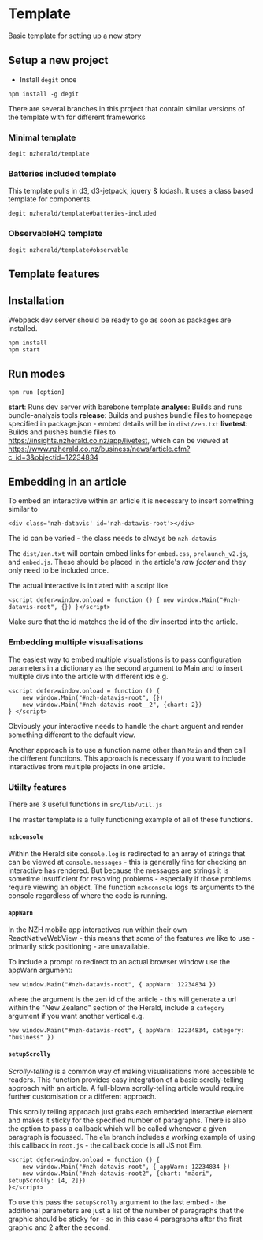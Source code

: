 # Template
Basic template for setting up a new story

## Setup a new project

- Install `degit` once

```
npm install -g degit
```

There are several branches in this project that contain similar versions of the
template with for different frameworks


### Minimal template

`degit nzherald/template`

### Batteries included template

This template pulls in d3, d3-jetpack, jquery & lodash. It uses a class
based template for components.

`degit nzherald/template#batteries-included`

### ObservableHQ template

`degit nzherald/template#observable`


## Template features




## Installation
Webpack dev server should be ready to go as soon as packages are installed.
```
npm install
npm start
```


## Run modes
```
npm run [option]
```
**start**: Runs dev server with barebone template
**analyse**: Builds and runs bundle-analysis tools
**release**: Builds and pushes bundle files to homepage specified in package.json - embed details will be in `dist/zen.txt`
**livetest**: Builds and pushes bundle files to https://insights.nzherald.co.nz/app/livetest, which can be viewed at https://www.nzherald.co.nz/business/news/article.cfm?c_id=3&objectid=12234834

## Embedding in an article

To embed an interactive within an article it is necessary to insert something similar to

    <div class='nzh-datavis' id='nzh-datavis-root'></div>

The id can be varied - the class needs to always be `nzh-datavis`

The `dist/zen.txt` will contain embed links for `embed.css`, `prelaunch_v2.js`, and `embed.js`.
These should be placed in the article's _raw footer_ and they only need to be included once.

The actual interactive is initiated with a script like

    <script defer>window.onload = function () { new window.Main("#nzh-datavis-root", {}) }</script>

Make sure that the id matches the id of the div inserted into the article.

### Embedding multiple visualisations

The easiest way to embed multiple visualistions is to pass configuration parameters in a dictionary
as the second argument to Main and to insert multiple divs into the article with different ids e.g.

    <script defer>window.onload = function () { 
        new window.Main("#nzh-datavis-root", {}) 
        new window.Main("#nzh-datavis-root__2", {chart: 2}) 
    } </script>

Obviously your interactive needs to handle the `chart` arguent and render something different to the
default view.

Another approach is to use a function name other than `Main` and then call the different functions.
This approach is necessary if you want to include interactives from multiple projects in one
article.


### Utiilty features

There are 3 useful functions in `src/lib/util.js` 

The master template is a fully functioning example of all of these functions.

#### `nzhconsole`

Within the Herald site `console.log` is redirected to an array of strings that can be viewed at
`console.messages` - this is generally fine for checking an interactive has rendered. But because
the messages are strings it is sometime insufficient for resolving problems - especially if those
problems require viewing an object. The function `nzhconsole` logs its arguments to the console
regardless of where the code is running.


#### `appWarn`

In the NZH mobile app interactives run within their own ReactNativeWebView - this means that some of
the features we like to use - primarily stick positioning - are unavailable.

To include a prompt ro redirect to an actual browser window use the appWarn argument:


    new window.Main("#nzh-datavis-root", { appWarn: 12234834 }) 

where the argument is the zen id of the article - this will generate a url within the "New Zealand"
section of the Herald, include a `category` argument if you want another vertical e.g. 

    new window.Main("#nzh-datavis-root", { appWarn: 12234834, category: "business" }) 

#### `setupScrolly`

_Scrolly-telling_ is a common way of making visualisations more accessible to readers. This
function provides easy integration of a basic scrolly-telling approach with an article. A full-blown
scrolly-telling article would require further customisation or a different approach.

This scrolly telling approach just grabs each embedded interactive element and makes it sticky for
the specified number of paragraphs. There is also the option to pass a callback which will be called
whenever a given paragraph is focussed. The `elm` branch includes a working example of using this
callback in `root.js` - the callback code is all JS not Elm.


    <script defer>window.onload = function () { 
        new window.Main("#nzh-datavis-root", { appWarn: 12234834 }) 
        new window.Main("#nzh-datavis-root2", {chart: "māori", setupScrolly: [4, 2]}) 
    }</script>

To use this pass the `setupScrolly` argument to the last embed - the additional parameters are just
a list of the number of paragraphs that the graphic should be sticky for - so in this case
4 paragraphs after the first graphic and 2 after the second.


